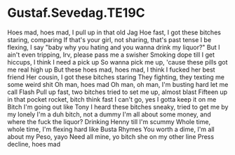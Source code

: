 # Gustaf.Sevedag.TE19C

Hoes mad, hoes mad, I pull up in that old Jag
Hoe fast, I got these bitches staring, comparing
If that's your girl, not sharing, that's past tense
I be flexing, I say "baby why you hating and you wanna drink my liquor?"
But I ain't even tripping, Irv, please pass me a swisher
Smoking dope till I get hiccups, I think I need a pick up
So wanna pick me up, 'cause these pills got me real high up
But these hoes mad, hoes mad, I think I fucked her best friend
Her cousin, I got these bitches staring
They fighting, they texting me some weird shit
Oh man, hoes mad
Oh man, oh man, I'm busting hard let me call Flash
Pull up fast, two bitches tried to set me up, almost blast
Fifteen up in that pocket rocket, bitch think fast
I can't go, yes I gotta keep it on me
Bitch I'm going out like Tony
I heard these bitches sneaky, tried to get me by my lonely
I'm a duh bitch, not a dummy
I'm all about some money, and where the fuck the liquor?
Drinking Henny till I'm scummy
Whole time, whole time, I'm flexing hard like Busta Rhymes
You worth a dime, I'm all about my Peso, yayo
Need all mine, yo bitch she on my other line
Press decline, hoes mad